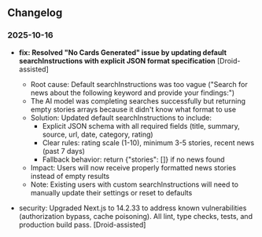 ## Changelog

### 2025-10-16

- **fix: Resolved "No Cards Generated" issue by updating default searchInstructions with explicit JSON format specification** [Droid-assisted]
  - Root cause: Default searchInstructions was too vague ("Search for news about the following keyword and provide your findings:")
  - The AI model was completing searches successfully but returning empty stories arrays because it didn't know what format to use
  - Solution: Updated default searchInstructions to include:
    - Explicit JSON schema with all required fields (title, summary, source, url, date, category, rating)
    - Clear rules: rating scale (1-10), minimum 3-5 stories, recent news (past 7 days)
    - Fallback behavior: return {"stories": []} if no news found
  - Impact: Users will now receive properly formatted news stories instead of empty results
  - Note: Existing users with custom searchInstructions will need to manually update their settings or reset to defaults

- security: Upgraded Next.js to 14.2.33 to address known vulnerabilities (authorization bypass, cache poisoning). All lint, type checks, tests, and production build pass. [Droid-assisted]
